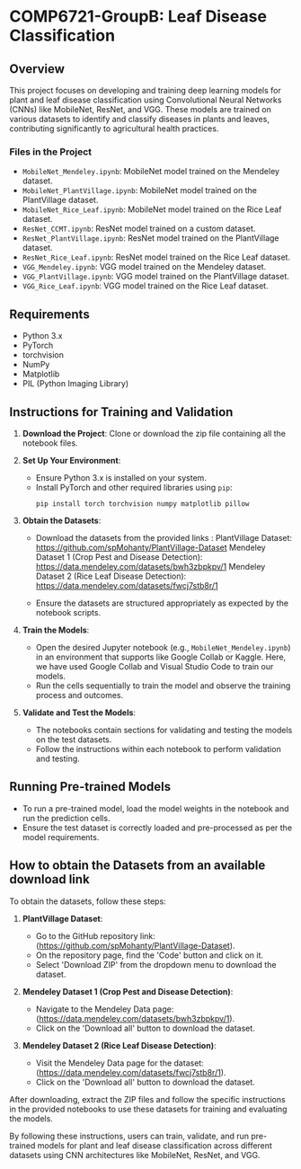 # COMP6721-GroupB: Leaf Disease Classification

## Overview

This project focuses on developing and training deep learning models for plant and leaf disease classification using Convolutional Neural Networks (CNNs) like MobileNet, ResNet, and VGG. These models are trained on various datasets to identify and classify diseases in plants and leaves, contributing significantly to agricultural health practices.

### Files in the Project

- `MobileNet_Mendeley.ipynb`: MobileNet model trained on the Mendeley dataset.
- `MobileNet_PlantVillage.ipynb`: MobileNet model trained on the PlantVillage dataset.
- `MobileNet_Rice_Leaf.ipynb`: MobileNet model trained on the Rice Leaf dataset.
- `ResNet_CCMT.ipynb`: ResNet model trained on a custom dataset.
- `ResNet_PlantVillage.ipynb`: ResNet model trained on the PlantVillage dataset.
- `ResNet_Rice_Leaf.ipynb`: ResNet model trained on the Rice Leaf dataset.
- `VGG_Mendeley.ipynb`: VGG model trained on the Mendeley dataset.
- `VGG_PlantVillage.ipynb`: VGG model trained on the PlantVillage dataset.
- `VGG_Rice_Leaf.ipynb`: VGG model trained on the Rice Leaf dataset.

## Requirements

- Python 3.x
- PyTorch
- torchvision
- NumPy
- Matplotlib
- PIL (Python Imaging Library)

## Instructions for Training and Validation

1. **Download the Project**: Clone or download the zip file containing all the notebook files.

2. **Set Up Your Environment**:
   - Ensure Python 3.x is installed on your system.
   - Install PyTorch and other required libraries using `pip`:
     ```
     pip install torch torchvision numpy matplotlib pillow
     ```

3. **Obtain the Datasets**:
   - Download the datasets from the provided links :
        PlantVillage Dataset: https://github.com/spMohanty/PlantVillage-Dataset
        Mendeley Dataset 1 (Crop Pest and Disease Detection): https://data.mendeley.com/datasets/bwh3zbpkpv/1
        Mendeley Dataset 2 (Rice Leaf Disease Detection): https://data.mendeley.com/datasets/fwcj7stb8r/1

   - Ensure the datasets are structured appropriately as expected by the notebook scripts.

4. **Train the Models**:
   - Open the desired Jupyter notebook (e.g., `MobileNet_Mendeley.ipynb`) in an environment that supports like Google Collab or Kaggle. Here, we have used Google Collab and Visual Studio Code to train our models.
   - Run the cells sequentially to train the model and observe the training process and outcomes.

5. **Validate and Test the Models**:
   - The notebooks contain sections for validating and testing the models on the test datasets.
   - Follow the instructions within each notebook to perform validation and testing.

## Running Pre-trained Models

- To run a pre-trained model, load the model weights in the notebook and run the prediction cells.
- Ensure the test dataset is correctly loaded and pre-processed as per the model requirements.


## How to obtain the Datasets from an available download link

To obtain the datasets, follow these steps:

1. **PlantVillage Dataset**:
   - Go to the GitHub repository link: (https://github.com/spMohanty/PlantVillage-Dataset).
   - On the repository page, find the 'Code' button and click on it.
   - Select 'Download ZIP' from the dropdown menu to download the dataset.

2. **Mendeley Dataset 1 (Crop Pest and Disease Detection)**:
   - Navigate to the Mendeley Data page: (https://data.mendeley.com/datasets/bwh3zbpkpv/1).
   - Click on the 'Download all' button to download the dataset.

3. **Mendeley Dataset 2 (Rice Leaf Disease Detection)**:
   - Visit the Mendeley Data page for the dataset: (https://data.mendeley.com/datasets/fwcj7stb8r/1).
   - Click on the 'Download all' button to download the dataset.

After downloading, extract the ZIP files and follow the specific instructions in the provided notebooks to use these datasets for training and evaluating the models.


By following these instructions, users can train, validate, and run pre-trained models for plant and leaf disease classification across different datasets using CNN architectures like MobileNet, ResNet, and VGG.